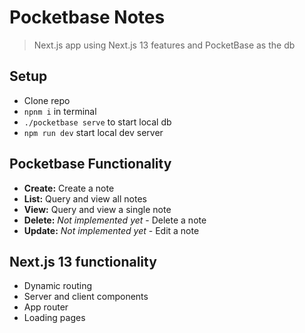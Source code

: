 # Pocketbase Notes

> Next.js app using Next.js 13 features and PocketBase as the db

## Setup

- Clone repo
- `npnm i` in terminal
- `./pocketbase serve` to start local db
- `npm run dev` start local dev server

## Pocketbase Functionality

- **Create:** Create a note
- **List:** Query and view all notes
- **View:** Query and view a single note
- **Delete:** _Not implemented yet_ - Delete a note
- **Update:** _Not implemented yet_ - Edit a note

## Next.js 13 functionality

- Dynamic routing
- Server and client components
- App router
- Loading pages
